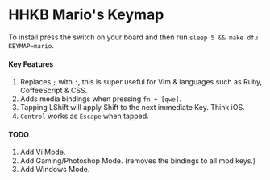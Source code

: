 # HHKB Mario's Keymap

To install press the switch on your board and then run `sleep 5 && make dfu KEYMAP=mario`.

#### Key Features

1. Replaces `;` with `:`, this is super useful for Vim & languages such as Ruby, CoffeeScript & CSS. 
2. Adds media bindings when pressing `fn + [qwe]`.
3. Tapping LShift will apply Shift to the next immediate Key. Think iOS.
4. `Control` works as `Escape` when tapped.

#### TODO

1. Add Vi Mode.
2. Add Gaming/Photoshop Mode. (removes the bindings to all mod keys.)
3. Add Windows Mode.

